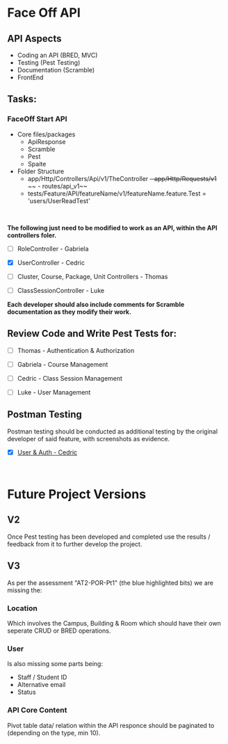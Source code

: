 # Face Off API



## API Aspects
- Coding an API (BRED, MVC)
- Testing (Pest Testing)
- Documentation (Scramble)
- FrontEnd


## Tasks:

### FaceOff Start API
- Core files/packages
    - ApiResponse
    - Scramble
    - Pest
    - Spaite
- Folder Structure
    - app/Http/Controllers/Api/v1/TheController
    ~~- app/Http/Requests/v1~~
   ~~ - routes/api_v1~~
   - tests/Feature/API/featureName/v1/featureName.feature.Test = 'users/UserReadTest'

<br>

**The following just need to be modified to work as an API, within the API controllers foler.**

- [ ] RoleController - Gabriela
- [x] UserController - Cedric
- [ ] Cluster, Course, Package, Unit Controllers - Thomas
- [ ] ClassSessionController - Luke


**Each developer should also include comments for Scramble documentation as they modify their work.**


## Review Code and Write Pest Tests for:
- [ ] Thomas - Authentication & Authorization
- [ ] Gabriela - Course Management
- [ ] Cedric - Class Session Management
- [ ] Luke - User Management


## Postman Testing
Postman testing should be conducted as additional testing by the original developer of said feature, with screenshots as evidence.

- [x] [User & Auth - Cedric](/Postman-API-Test-User-Auth.md)
<br>


# Future Project Versions

## V2

Once Pest testing has been developed and completed use the results / feedback from it to further develop the project.

## V3

As per the assessment "AT2-POR-Pt1" (the blue highlighted bits) we are missing the: 

### Location
Which involves the Campus, Building & Room which should have their own seperate CRUD or BRED operations.

### User
Is also missing some parts being:
- Staff / Student ID
- Alternative email 
- Status

### API Core Content
Pivot table data/ relation within the API responce should be paginated to (depending on the type, min 10). 
